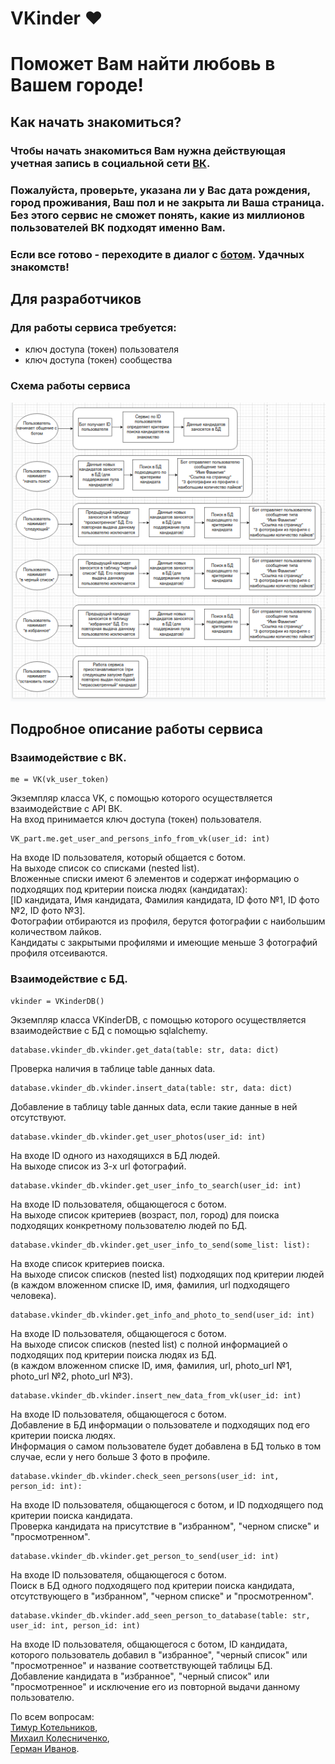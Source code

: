 # VKinder  	:heart:
# Поможет Вам найти любовь в Вашем городе!

## Как начать знакомиться?

### Чтобы начать знакомиться Вам нужна действующая учетная запись в социальной сети [ВК](https://vk.com/).
### Пожалуйста, проверьте, указана ли у Вас дата рождения, город проживания, Ваш пол и не закрыта ли Ваша страница. Без этого сервис не сможет понять, какие из миллионов пользователей ВК подходят именно Вам.
### Если все готово - переходите в диалог с [ботом](https://vk.com/public216216029). Удачных знакомств!

## Для разработчиков
### Для работы сервиса требуется:
- ключ доступа (токен) пользователя
- ключ доступа (токен) сообщества
### Схема работы сервиса
![](schema.png)

## Подробное описание работы сервиса
### Взаимодействие с ВК.
```
me = VK(vk_user_token)
```
Экземпляр класса VK, с помощью которого осуществляется взаимодействие с API ВК.<br/>На вход принимается ключ доступа (токен) пользователя.

```
VK_part.me.get_user_and_persons_info_from_vk(user_id: int)
```
На входе ID пользователя, который общается с ботом.<br/>На выходе список со списками (nested list).<br/>Вложенные списки имеют 6 элементов и содержат информацию о подходящих под критерии поиска людях (кандидатах):<br/>[ID кандидата, Имя кандидата, Фамилия кандидата, ID фото №1, ID фото №2, ID фото №3].<br/>Фотографии отбираются из профиля, берутся фотографии с наибольшим количеством лайков.<br/>Кандидаты с закрытыми профилями и имеющие меньше 3 фотографий профиля отсеиваются.
### Взаимодействие с БД.
```
vkinder = VKinderDB()
```
Экземпляр класса VKinderDB, с помощью которого осуществляется взаимодействие с БД с помощью sqlalchemy.

```
database.vkinder_db.vkinder.get_data(table: str, data: dict)
```
Проверка наличия в таблице table данных data.

```
database.vkinder_db.vkinder.insert_data(table: str, data: dict)
```
Добавление в таблицу table данных data, если такие данные в ней отсутствуют.
```
database.vkinder_db.vkinder.get_user_photos(user_id: int) 
```
На входе ID одного из находящихся в БД людей.<br/>На выходе список из 3-х url фотографий.
```
database.vkinder_db.vkinder.get_user_info_to_search(user_id: int) 
```
На входе ID пользователя, общающегося с ботом.<br/>На выходе список критериев (возраст, пол, город) для поиска подходящих конкретному пользователю людей по БД.
```
database.vkinder_db.vkinder.get_user_info_to_send(some_list: list):
```
На входе список критериев поиска.<br/>На выходе список списков (nested list) подходящих под критерии людей (в каждом вложенном списке ID, имя, фамилия, url подходящего человека).
```
database.vkinder_db.vkinder.get_info_and_photo_to_send(user_id: int)
```
На входе ID пользователя, общающегося с ботом.<br/>На выходе список списков (nested list) с полной информацией о подходящих под критерии поиска людях из БД.<br/>(в каждом вложенном списке ID, имя, фамилия, url, photo_url №1, photo_url №2, photo_url №3).
```
database.vkinder_db.vkinder.insert_new_data_from_vk(user_id: int)
```
На входе ID пользователя, общающегося с ботом.<br/>Добавление в БД информации о пользователе и подходящих под его критерии поиска людях.<br/>Информация о самом пользователе будет добавлена в БД только в том случае, если у него больше 3 фото в профиле.
```
database.vkinder_db.vkinder.check_seen_persons(user_id: int, person_id: int):
```
На входе ID пользователя, общающегося с ботом, и ID подходящего под критерии поиска кандидата.<br/>Проверка кандидата на присутствие в "избранном", "черном списке" и "просмотренном".
```
database.vkinder_db.vkinder.get_person_to_send(user_id: int)
```
На входе ID пользователя, общающегося с ботом.<br/>Поиск в БД одного подходящего под критерии поиска кандидата, отсутствующего в "избранном", "черном списке" и "просмотренном".
```
database.vkinder_db.vkinder.add_seen_person_to_database(table: str, user_id: int, person_id: int)
```
На входе ID пользователя, общающегося с ботом, ID кандидата, которого пользователь добавил в "избранное", "черный список" или "просмотренное" и название соответствующей таблицы БД.<br/>Добавление кандидата в "избранное", "черный список" или "просмотренное" и исключение его из повторной выдачи данному пользователю.

По всем вопросам:<br/>[Тимур Котельников](https://github.com/Timur-Kotelnikov),<br/>[Михаил Колесниченко](https://github.com/Wooft),<br/>[Герман Иванов](https://github.com/Gerry1Laxy). 
